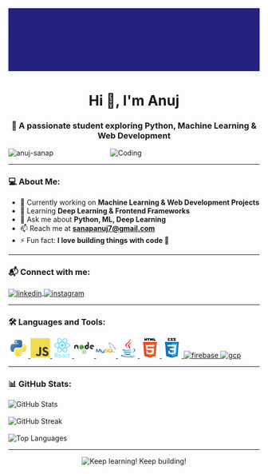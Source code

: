 <div align="center">
  <img src="https://raw.githubusercontent.com/ann-artist/ann-artist/main/githubbanner.gif">
</div>

<h1 align="center">Hi 👋, I'm Anuj</h1>
<h3 align="center">🚀 A passionate student exploring Python, Machine Learning & Web Development</h3>

<img align="right" alt="Coding" width="300" src="https://media.tenor.com/7LAB1WbMURAAAAAd/website.gif">

<p align="left">
  <img src="https://komarev.com/ghpvc/?username=anuj-sanap&label=Profile%20views&color=8F00FF&style=flat" alt="anuj-sanap" />
</p>

---

### 💻 About Me:
- 🔭 Currently working on **Machine Learning & Web Development Projects**  
- 🌱 Learning **Deep Learning & Frontend Frameworks**  
- 💬 Ask me about **Python, ML, Deep Learning**  
- 📫 Reach me at **sanapanuj7@gmail.com**  
- ⚡ Fun fact: **I love building things with code 🚀**  

---

### 📬 Connect with me:
<p align="left">
<a href="https://linkedin.com/in/anuj-sanap" target="blank">
  <img align="center" src="https://raw.githubusercontent.com/rahuldkjain/github-profile-readme-generator/master/src/images/icons/Social/linked-in-alt.svg" alt="linkedin" height="30" width="40" />
</a>
<a href="https://instagram.com/_.anujsanap._" target="blank">
  <img align="center" src="https://raw.githubusercontent.com/rahuldkjain/github-profile-readme-generator/master/src/images/icons/Social/instagram.svg" alt="instagram" height="30" width="40" />
</a>
</p>

---

### 🛠️ Languages and Tools:
<p align="left">
  <a href="https://www.python.org" target="_blank" rel="noreferrer"> <img src="https://raw.githubusercontent.com/devicons/devicon/master/icons/python/python-original.svg" alt="python" width="40" height="40"/> </a>
  <a href="https://developer.mozilla.org/en-US/docs/Web/JavaScript" target="_blank" rel="noreferrer"> <img src="https://raw.githubusercontent.com/devicons/devicon/master/icons/javascript/javascript-original.svg" alt="javascript" width="40" height="40"/> </a>
  <a href="https://reactjs.org/" target="_blank" rel="noreferrer"> <img src="https://raw.githubusercontent.com/devicons/devicon/master/icons/react/react-original-wordmark.svg" alt="react" width="40" height="40"/> </a>
  <a href="https://nodejs.org" target="_blank" rel="noreferrer"> <img src="https://raw.githubusercontent.com/devicons/devicon/master/icons/nodejs/nodejs-original-wordmark.svg" alt="nodejs" width="40" height="40"/> </a>
  <a href="https://www.mysql.com/" target="_blank" rel="noreferrer"> <img src="https://raw.githubusercontent.com/devicons/devicon/master/icons/mysql/mysql-original-wordmark.svg" alt="mysql" width="40" height="40"/> </a>
  <a href="https://www.java.com" target="_blank" rel="noreferrer"> <img src="https://raw.githubusercontent.com/devicons/devicon/master/icons/java/java-original.svg" alt="java" width="40" height="40"/> </a>
  <a href="https://www.w3.org/html/" target="_blank" rel="noreferrer"> <img src="https://raw.githubusercontent.com/devicons/devicon/master/icons/html5/html5-original-wordmark.svg" alt="html" width="40" height="40"/> </a>
  <a href="https://www.w3schools.com/css/" target="_blank" rel="noreferrer"> <img src="https://raw.githubusercontent.com/devicons/devicon/master/icons/css3/css3-original-wordmark.svg" alt="css3" width="40" height="40"/> </a>
  <a href="https://firebase.google.com/" target="_blank" rel="noreferrer"> <img src="https://www.vectorlogo.zone/logos/firebase/firebase-icon.svg" alt="firebase" width="40" height="40"/> </a>
  <a href="https://cloud.google.com" target="_blank" rel="noreferrer"> <img src="https://www.vectorlogo.zone/logos/google_cloud/google_cloud-icon.svg" alt="gcp" width="40" height="40"/> </a>
</p>

---

### 📊 GitHub Stats:
<p align="left">
  <img src="https://github-readme-stats.vercel.app/api?username=anuj-sanap&show_icons=true&theme=tokyonight" alt="GitHub Stats"/>
  <br><br>
  <img src="https://github-readme-streak-stats.herokuapp.com?user=anuj-sanap&theme=tokyonight" alt="GitHub Streak"/>
  <br><br>
  <img src="https://github-readme-stats.vercel.app/api/top-langs/?username=anuj-sanap&layout=compact&theme=tokyonight&hide=html,css" alt="Top Languages"/>
</p>

---

<p align="center">
  <img src="https://readme-typing-svg.demolab.com?font=Fira+Code&pause=500&color=F18A2A&center=true&vCenter=true&width=435&lines=Keep+learning!+Keep+building!+🚀" alt="Keep learning! Keep building!" />
</p>

